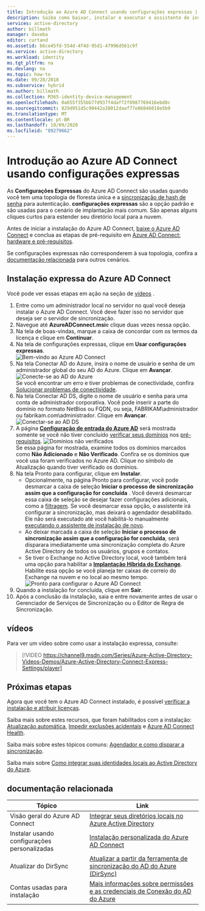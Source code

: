 ```yaml
---
title: Introdução ao Azure AD Connect usando configurações expressas | Microsoft Docs
description: Saiba como baixar, instalar e executar o assistente de instalação do Azure AD Connect.
services: active-directory
author: billmath
manager: daveba
editor: curtand
ms.assetid: b6ce45fd-554d-4f4d-95d1-47996d561c9f
ms.service: active-directory
ms.workload: identity
ms.tgt_pltfrm: na
ms.devlang: na
ms.topic: how-to
ms.date: 09/28/2018
ms.subservice: hybrid
ms.author: billmath
ms.collection: M365-identity-device-management
ms.openlocfilehash: 0a655f355bb77d937f4daff2f8987769416ebd8c
ms.sourcegitcommit: 829d951d5c90442a38012daaf77e86046018e5b9
ms.translationtype: MT
ms.contentlocale: pt-BR
ms.lasthandoff: 10/09/2020
ms.locfileid: "89279662"
---
```

# <a name="getting-started-with-azure-ad-connect-using-express-settings"></a>Introdução ao Azure AD Connect usando configurações expressas
As **Configurações Expressas** do Azure AD Connect são usadas quando você tem uma topologia de floresta única e a [sincronização de hash de senha](how-to-connect-password-hash-synchronization.md) para autenticação. **configurações expressas** são a opção padrão e são usadas para o cenário de implantação mais comum. São apenas alguns cliques curtos para estender seu diretório local para a nuvem.

Antes de iniciar a instalação do Azure AD Connect, [baixe o Azure AD Connect](https://go.microsoft.com/fwlink/?LinkId=615771) e conclua as etapas de pré-requisito em [Azure AD Connect: hardware e pré-requisitos](how-to-connect-install-prerequisites.md).

Se configurações expressas não corresponderem à sua topologia, confira a [documentação relacionada](#related-documentation) para outros cenários.

## <a name="express-installation-of-azure-ad-connect"></a>Instalação expressa do Azure AD Connect
Você pode ver essas etapas em ação na seção de [vídeos](#videos) .

1. Entre como um administrador local no servidor no qual você deseja instalar o Azure AD Connect. Você deve fazer isso no servidor que deseja ser o servidor de sincronização.
2. Navegue até **AzureADConnect.msi**e clique duas vezes nessa opção.
3. Na tela de boas-vindas, marque a caixa de concordar com os termos da licença e clique em **Continuar**.  
4. Na tela de configurações expressas, clique em **Usar configurações expressas**.  
   ![Bem-vindo ao Azure AD Connect](./media/how-to-connect-install-express/express.png)
5. Na tela Conectar AD do Azure, insira o nome de usuário e senha de um administrador global do seu AD do Azure. Clique em **Avançar**.  
   ![Conecte-se ao AD do Azure](./media/how-to-connect-install-express/connectaad.png)  
   Se você encontrar um erro e tiver problemas de conectividade, confira [Solucionar problemas de conectividade](tshoot-connect-connectivity.md).
6. Na tela Conectar AD DS, digite o nome de usuário e senha para uma conta de administrador corporativa. Você pode inserir a parte do domínio no formato NetBios ou FQDN, ou seja, FABRIKAM\administrador ou fabrikam.com\administrador. Clique em **Avançar**.  
   ![Conectar-se ao AD DS](./media/how-to-connect-install-express/connectad.png)
7. A página [**Configuração de entrada do Azure AD**](plan-connect-user-signin.md#azure-ad-sign-in-configuration) será mostrada somente se você não tiver concluído [verificar seus domínios](../fundamentals/add-custom-domain.md) nos [pré-requisitos](how-to-connect-install-prerequisites.md).
   ![Domínios não verificados](./media/how-to-connect-install-express/unverifieddomain.png)  
   Se essa página for mostrada, examine todos os domínios marcados como **Não Adicionado** e **Não Verificado**. Confira se os domínios que você usa foram verificados no Azure AD. Clique no símbolo de Atualização quando tiver verificado os domínios.
8. Na tela Pronto para configurar, clique em **Instalar**.
   * Opcionalmente, na página Pronto para configurar, você pode desmarcar a caixa de seleção **Iniciar o processo de sincronização assim que a configuração for concluída** . Você deverá desmarcar essa caixa de seleção se desejar fazer configurações adicionais, como a [filtragem](how-to-connect-sync-configure-filtering.md). Se você desmarcar essa opção, o assistente irá configurar a sincronização, mas deixará o agendador desabilitado. Ele não será executado até você habilitá-lo manualmente [executando o assistente de instalação de novo](how-to-connect-installation-wizard.md).
   * Ao deixar marcada a caixa de seleção **Iniciar o processo de sincronização assim que a configuração for concluída**, será disparara imediatamente uma sincronização completa do Azure Active Directory de todos os usuários, grupos e contatos.
   * Se tiver o Exchange no Active Directory local, você também terá uma opção para habilitar a [**Implantação Híbrida do Exchange**](/exchange/exchange-hybrid). Habilite essa opção se você planeja ter caixas de correio do Exchange na nuvem e no local ao mesmo tempo.
     ![Pronto para configurar o Azure AD Connect](./media/how-to-connect-install-express/readytoconfigure.png)
9. Quando a instalação for concluída, clique em **Sair**.
10. Após a conclusão da instalação, saia e entre novamente antes de usar o Gerenciador de Serviços de Sincronização ou o Editor de Regra de Sincronização.

## <a name="videos"></a>vídeos
Para ver um vídeo sobre como usar a instalação expressa, consulte:

> [!VIDEO https://channel9.msdn.com/Series/Azure-Active-Directory-Videos-Demos/Azure-Active-Directory-Connect-Express-Settings/player]
>
>

## <a name="next-steps"></a>Próximas etapas
Agora que você tem o Azure AD Connect instalado, é possível [verificar a instalação e atribuir licenças](how-to-connect-post-installation.md).

Saiba mais sobre estes recursos, que foram habilitados com a instalação: [Atualização automática](how-to-connect-install-automatic-upgrade.md), [Impedir exclusões acidentais](how-to-connect-sync-feature-prevent-accidental-deletes.md) e [Azure AD Connect Health](how-to-connect-health-sync.md).

Saiba mais sobre estes tópicos comuns: [Agendador e como disparar a sincronização](how-to-connect-sync-feature-scheduler.md).

Saiba mais sobre [Como integrar suas identidades locais ao Active Directory do Azure](whatis-hybrid-identity.md).

## <a name="related-documentation"></a>documentação relacionada

| Tópico | Link |
| --- | --- |
| Visão geral do Azure AD Connect | [Integrar seus diretórios locais no Azure Active Directory](whatis-hybrid-identity.md)
| Instalar usando configurações personalizadas | [Instalação personalizada do Azure AD Connect](how-to-connect-install-custom.md) |
| Atualizar do DirSync | [Atualizar a partir da ferramenta de sincronização do AD do Azure (DirSync)](how-to-dirsync-upgrade-get-started.md)|
| Contas usadas para instalação | [Mais informações sobre permissões e as credenciais de Conexão do AD do Azure](reference-connect-accounts-permissions.md) |